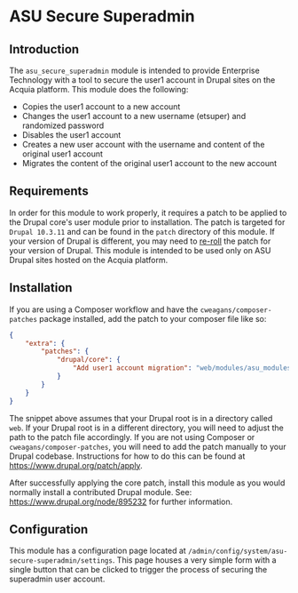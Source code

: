 # ASU Secure Superadmin

## Introduction
The `asu_secure_superadmin` module is intended to provide Enterprise Technology with a tool to secure the user1 account in Drupal sites on the Acquia platform.
This module does the following:

- Copies the user1 account to a new account
- Changes the user1 account to a new username (etsuper) and randomized password
- Disables the user1 account
- Creates a new user account with the username and content of the original user1 account
- Migrates the content of the original user1 account to the new account

## Requirements
In order for this module to work properly, it requires a patch to be applied to the Drupal core's user module prior to installation.
The patch is targeted for `Drupal 10.3.11` and can be found in the `patch` directory of this module. If your version
of Drupal is different, you may need to [re-roll](https://www.drupal.org/docs/develop/git/using-git-to-contribute-to-drupal/rerolling-patches) the patch for your version of Drupal.
This module is intended to be used only on ASU Drupal sites hosted on the Acquia platform.

## Installation
If you are using a Composer workflow and have the `cweagans/composer-patches` package installed, add the patch to your composer file like so:
```json
{
    "extra": {
        "patches": {
            "drupal/core": {
                "Add user1 account migration": "web/modules/asu_modules/asu_secure_superadmin/patch/drupal-10.3.11-user1-migration.patch"
            }
        }
    }
}
```
The snippet above assumes that your Drupal root is in a directory called `web`. If your Drupal root is in a different directory, you will need to adjust the path to the patch file accordingly.
If you are not using Composer or `cweagans/composer-patches`, you will need to add the patch manually to your Drupal codebase. Instructions for how to do this can be found at https://www.drupal.org/patch/apply.

After successfully applying the core patch, install this module as you would normally install a contributed Drupal module.
See: https://www.drupal.org/node/895232 for further information.

## Configuration
This module has a configuration page located at `/admin/config/system/asu-secure-superadmin/settings`. This page houses a very simple form with a single button that can be clicked to trigger the process of securing the superadmin user account.
